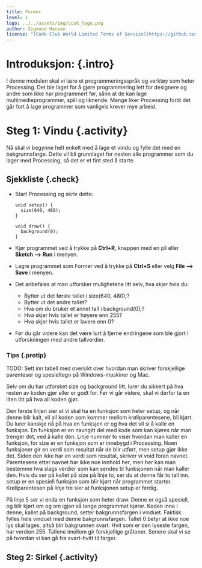```yaml
---
title: Former
level: 1
logo: ../../assets/img/ccuk_logo.png
author: Sigmund Hansen
license: "[Code Club World Limited Terms of Service](https://github.com/CodeClub/scratch-curriculum/blob/master/LICENSE.md)"
---
```


# Introduksjon: {.intro}

I denne modulen skal vi lære et programmeringsspråk og verktøy som
heter Processing. Det ble laget for å gjøre programmering lett for
designere og andre som ikke har programmert før, sånn at de kan lage
multimedieprogrammer, spill og liknende. Mange liker Processing fordi
det går fort å lage programmer som vanligvis krever mye arbeid.

# Steg 1: Vindu {.activity}

Nå skal vi begynne helt enkelt med å lage et vindu og fylle det med en
bakgrunnsfarge. Dette vil bli grunnlaget for nesten alle programmer
som du lager med Processing, så det er et fint sted å starte.

## Sjekkliste {.check}

+ Start Processing og skriv dette:

  ```processing
  void setup() {
    size(640, 480);
  }

  void draw() {
    background(0);
  }
  ```
+ Kjør programmet ved å trykke på **Ctrl+R**, knappen med en pil
  eller **Sketch --> Run** i menyen.
+ Lagre programmet som Former ved å trykke på **Ctrl+S** eller
  velg **File --> Save** i menyen.
+ Det anbefales at man utforsker mulighetene litt selv, hva skjer hvis du:
  + Bytter ut det første tallet i size(640, 480);?
  + Bytter ut det andre tallet?
  + Hva om du bruker et annet tall i background(0);?
  + Hva skjer hvis tallet er høyere enn 255?
  + Hva skjer hvis tallet er lavere enn 0?
+ Før du går videre kan det være lurt å fjerne endringene som ble gjort i
  utforskningen med andre tallverdier.

### Tips {.protip}

TODO: Sett inn tabell med oversikt over hvordan man skriver
forskjellige parenteser og spesieltegn på Windows-maskiner og Mac.

Selv om du har utforsket size og background litt, lurer du sikkert på
hva resten av koden gjør eller er godt for. Før vi går videre, skal vi
derfor ta en liten titt på hva all koden gjør.

Den første linjen sier at vi skal ha en funksjon som heter setup, og
når denne blir kalt, vil all koden som kommer mellom krøllparentesene,
bli kjørt. Du lurer kanskje nå på hva en funksjon er og hva det vil si
å kalle en funksjon. En funksjon er en navngitt del med kode som kan
kjøres når man trenger det, ved å kalle den. Linje nummer to viser
hvordan man kaller en funksjon, for size er en funksjon som er
innebygd i Processing. Noen funksjoner gir en verdi som resultat når
de blir utført, men setup gjør ikke det. Siden den ikke har en verdi
som resultat, skriver vi void foran navnet. Parentesene etter navnet
har ikke noe innhold her, men her kan man bestemme hva slags verdier
som kan sendes til funksjonen når man kaller den. Hvis du ser på
kallet på size på linje to, ser du at denne får to tall inn. setup er
en spesiell funksjon som blir kjørt når programmet
starter. Krøllparentesen på linje tre sier at funksjonen setup er
ferdig.

På linje 5 ser vi enda en funksjon som heter draw. Denne er også
spesiell, og blir kjørt om og om igjen så lenge programmet
kjører. Koden inne i denne, kallet på background, setter
bakgrunnsfargen i vinduet. Faktisk fylles hele vinduet med denne
bakgrunnsfargen. Tallet 0 betyr at ikke noe lys skal lages, altså blir
bakgrunnen svart. Hvit som er den lyseste fargen, har verdien
255. Tallene imellom gir forskjellige gråtoner. Senere skal vi se på
hvordan vi kan gå fra svart-hvitt til farger.

## Steg 2: Sirkel {.activity}

